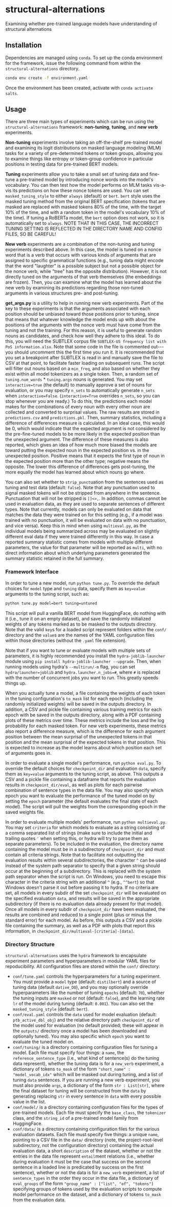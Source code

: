 # structural-alternations

Examining whether pre-trained language models have understanding of structural alternations


## Installation

Dependencies are managed using `conda`. To set up the conda environment for the framework, issue the following command from within the `structural-alternations` directory.
```bash
conda env create -f environment.yaml
```
Once the environment has been created, activate with `conda activate salts`.

## Usage

There are three main types of experiments which can be run using the `structural-alternations` framework: **non-tuning**, **tuning**, and **new verb** experiments. 

**Non-tuning** experiments involve taking an off-the-shelf pre-trained model and examining its logit distributions on masked language modeling (MLM) tasks for a variety of pre-determined tokens or token groups, allowing you to examine things like entropy or token-group confidence in particular positions in testing data for pre-trained BERT models. 

**Tuning** experiments allow you to take a small set of tuning data and fine-tune a pre-trained model by introducing nonce words into the model's vocabulary. You can then test how the model performs on MLM tasks vis-a-vis its predictions on how these nonce tokens are used. You can set `masked_tuning_style` to either `always` (default) or `bert`. `bert` style uses the masked tuning method from the original BERT specification (tokens that are masked are replaced with masked tokens 80% of the time, with the target 10% of the time, and with a random token in the model's vocabulary 10% of the time). If tuning a RoBERTa model, the `bert` option does not work, so it is automatically set to `always`. NOTE THAT IN THIS CASE, THE INCORRECT TUNING SETTING IS REFLECTED IN THE DIRECTORY NAME AND CONFIG FILES, SO BE CAREFUL!

**New verb** experiments are a combination of the non-tuning and tuning experiments described above. In this case, the model is tuned on a nonce word that is a verb that occurs with various kinds of arguments that are assigned to specific grammatical functions (e.g., tuning data might encode that the word "laughter" is a possible subject but not a possible object for the nonce verb, while "tree" has the opposite distribution). However, it is not directly tuned on the arguments of that verb themselves (the embeddings are frozen). Then, you can examine what the model has learned about the new verb by examining its predictions regarding those non-tuned arguments in various structures pre- and post-tuning.

**get_args.py** is a utility to help in running new verb experiments. Part of the key to these experiments is that the arguments associated with each position should be unbiased toward those positions prior to tuning, since that means that whatever knowledge the model ends up with about the positions of the arguments with the nonce verb must have come from the tuning and not the training. For this reason, it is useful to generate random nouns as candidates, and check how well they adhere to this ideal. To do this, you will need the SUBTLEX corpus file `SUBTLEX-US frequency list with PoS information.xlsx`. Note that some code in the file is commented out---you should uncomment this the first time you run it. It is recommended that you set a breakpoint after SUBTLEX is read in and manually save the file to CSV at that point, to facilitate faster loading on subsequent runs. The script will filter out nouns based on a `min_freq`, and also based on whether they exist within all model tokenizers as a single token. Then, a random set of `tuning.num_words` * `tuning.args` nouns is generated. You may set `interactive=true` (the default) to manually approve a set of nouns for evaluation, or you may specify `n_sets` to automatically generate `n_sets` when `interactive=False`. (`interactive=True` overrides `n_sets`, so you can stop whenever you are ready.) To do this, the predictions each model makes for the combinations of every noun with every other noun are collected and converted to surprisal values. The raw results are stored in `predictions.csv` and `predictions.pkl`. Then, summary statistics, including a difference of differences measure is calculated. In an ideal case, this would be 0, which would indicate that the expected argument is not considered by the pre-fine-tuned models to be more likely in the expected position than the unexpected argument. The difference of these measures is also reported, which gives an idea of how much more biased the models are toward putting the expected noun in the expected position vs. in the unexpected position. Positive means that it expects the first type of noun in the expected position more than the other type; negative means the opposite. The lower this difference of differences gets post-tuning, the more equally the model has learned about which nouns go where.

You can also set whether to `strip_punct`uation from the sentences used as tuning and test data (default: `false`). Note that any punctuation used to signal masked tokens will not be stripped from anywhere in the sentence. Punctuation that will not be stripped is `[]<>,`. In addition, commas cannot be used in evaluation data, as they are used to separate sentences of different types. Note that currently, models can only be evaluated on data that matches the data they were trained on for this setting (e.g., if a model was trained with no punctuation, it will be evaluated on data with no punctuation, and vice versa). Keep this in mind when using `multieval.py`, as the individual models being summarized across may be evaluated on slightly different eval data if they were trained differently in this way. In case a reported summary statistic comes from models with multiple different parameters, the value for that parameter will be reported as `multi`, with no direct information about which underlying parameters generated the summary statistic retained in the full summary.

### Framework Interface

In order to tune a new model, run `python tune.py`. To override the default choices for `model` type and `tuning` data, specify them as `key=value` arguments to the tuning script, such as:
```bash
python tune.py model=bert tuning=untuned
```
This script will pull a vanilla BERT model from HuggingFace, do nothing with it (i.e., tune it on an empty dataset), and save the randomly initialized weights of any tokens marked as to be masked to the outputs directory. Note that the valid `key`s for a loaded script represent folders within the `conf/` directory and the `value`s are the names of the YAML configuration files within those directories (without the `.yaml` file extension).

Note that if you want to tune or evaluate models with multiple sets of parameters, it is highly recommended you install the `hydra-joblib-launcher` module using `pip install hydra-joblib-launcher --upgrade`. Then, when running models using hydra's `--multirun/-m` flag, you can set `hydra/launcher=joblib` and `hydra.launcher.n_jobs=#`, where `#` is replaced with the number of concurrent jobs you want to run. This greatly speeds things up.

When you actually tune a model, a file containing the weights of each token in the tuning configuration's `to_mask` list for each epoch (including the randomly initialized weights) will be saved in the outputs directory. In addition, a CSV and pickle file containing various training metrics for each epoch with be saved in the outputs directory, along with a PDF containing plots of these metrics over time. These metrics include the loss and the log probability for each masked token. For new verb experiments, these metrics also report a difference measure, which is the difference for each argument position between the mean surprisal of the unexpected tokens in that position and the mean surprisal of the expected tokens in that position. This is expected to increase as the model learns about which position each set of arguments goes in.

In order to evaluate a single model's performance, run `python eval.py`. To override the default choices for `checkpoint_dir` and evaluation `data`, specify them as `key=value` arguments to the tuning script, as above. This outputs a CSV and a pickle file containing a dataframe that reports the evaluation results in `checkpoint_dir/eval`, as well as plots for each pairwise combination of sentence types in the data file. You may also specify which epoch you want to evaluate the performance of the tuned model on by setting the `epoch` parameter (the default evaluates the final state of each model). The script will pull the weights from the corresponding epoch in the saved weights file.

In order to evaluate multiple models' performance, run `python multieval.py`. You may set `criteria` for which models to evaluate as a string consisting of a comma separated list of strings (make sure to include the initial and trailing quotes `'` when setting this, or hydra will try to parse them as separate parameters). To be included in the evaluation, the directory name containing the model must be in a subdirectory of `checkpoint_dir` and must contain all criteria strings. Note that to facilitate not outputting the evaluation results within several subdirectories, the character `^` can be used instead of the system path separator to specify that a given string should occur at the beginning of a subdirectory. This is replaced with the system path separator when the script is run. On Windows, you need to escape this character in the criteria string with an additional `^` (e.g., `^^bert`) so that Windows doesn't parse it out before passing it to hydra. If no criteria are set, all models in every subdir of the set `checkpoint_dir` will be evaluated on the specified evaluation `data`, and results will be saved in the appropriate subdirectory (if there is no evaluation data already present for that model). Once all models in every subdir of `checkpoint_dir` have been evaluated, the results are combined and reduced to a single point (plus or minus the standard error) for each model. As before, this outputs a CSV and a pickle file containing the summary, as well as a PDF with plots that report this information, in `checkpoint_dir/multieval-[criteria]-[data]`.

### Directory Structure

`structural-alternations` uses the `hydra` framework to encapsulate experiment
parameters and hyperparameters in modular YAML files for repoducibility. All
configuration files are stored within the `conf/` directory:

  - `conf/tune.yaml` controls the hyperparameters for a tuning experiment. You must provide a `model` type (default: `distilbert`) and a source of tuning data (default `dative_DO`), and you may optionally override hyperparameters like the number of tuning `epochs` (default: `70`), whether the tuning inputs are `masked` or not (default: `false`), and the learning rate `lr` of the model during tuning (default: `0.001`). You can also set the `masked_tuning_style` (default: `bert`).
  - `conf/eval.yaml` controls the `data` used for model evaluation (default: `ptb_active_dbl_obj`) and the relative directory path `checkpoint_dir` of the model used for evaluation (no default provided; these will appear in the `outputs/` directory once a model has been downloaded and optionally tuned). You may also specific which `epoch` you want to evaluate the tuned model on.
  - `conf/tuning/` is a directory containing configuration files for tuning a model. Each file must specify four things: a `name`, the `reference_sentence_type` (i.e., what kind of sentence(s) do the tuning data represent), whether the tuning data is for a `new_verb` experiment, a dictionary of tokens `to_mask` of the form `"short_name" : "model_vocab_idx"` which will be masked out during tuning, and a list of tuning `data` sentences. If you are running a new verb experiment, you must also provide `args`, a dictionary of the form `str : List[str]`, where the final dataset for tuning will be constructed from the `data` by generating replacing `str` in every sentence in `data` with every possible value in the list.
  - `conf/model/` is a directory containing configuration files for the types of pre-trained models. Each file must specify the `base_class`, the `tokenizer` class, and the `string_id` of a pre-trained model family from HuggingFace.
  - `conf/data/` is a directory containing configuration files for the various evaluation datasets. Each file must specify five things: a unique `name`, pointing to a CSV file in the `data/` directory (note, the project-root-level subdirectory, not the configuration directory) containing the actual evaluation data, a short `description` of the dataset, whether or not the entries in the data file represent `entail`ment relations (i.e., whether during evaluation it must be the case that success on the second sentence in a loaded line is predicated by success on the first sentence), whether or not the data is for a `new_verb` experiment, a list of `sentence_types` in the order they occur in the data file, a dictionary of `eval_groups` of the form `"group_name" : ["list", "of", "tokens"]` specifying groups of tokens used by the evaluation scripts to compute model performance on the dataset, and a dictionary of tokens `to_mask` from the evaluation data.